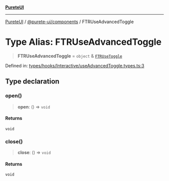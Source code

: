 [**PureteUI**](../../../README.md)

***

[PureteUI](../../../packages.md) / [@purete-ui/components](../README.md) / FTRUseAdvancedToggle

# Type Alias: FTRUseAdvancedToggle

> **FTRUseAdvancedToggle** = `object` & [`FTRUseToggle`](FTRUseToggle.md)

Defined in: [types/hooks/Interactive/useAdvancedToggle.types.ts:3](https://github.com/zerok-cell/PureteUI/blob/main/libs/components/src/types/hooks/Interactive/useAdvancedToggle.types.ts#L3)

## Type declaration

### open()

> **open**: () => `void`

#### Returns

`void`

### close()

> **close**: () => `void`

#### Returns

`void`
